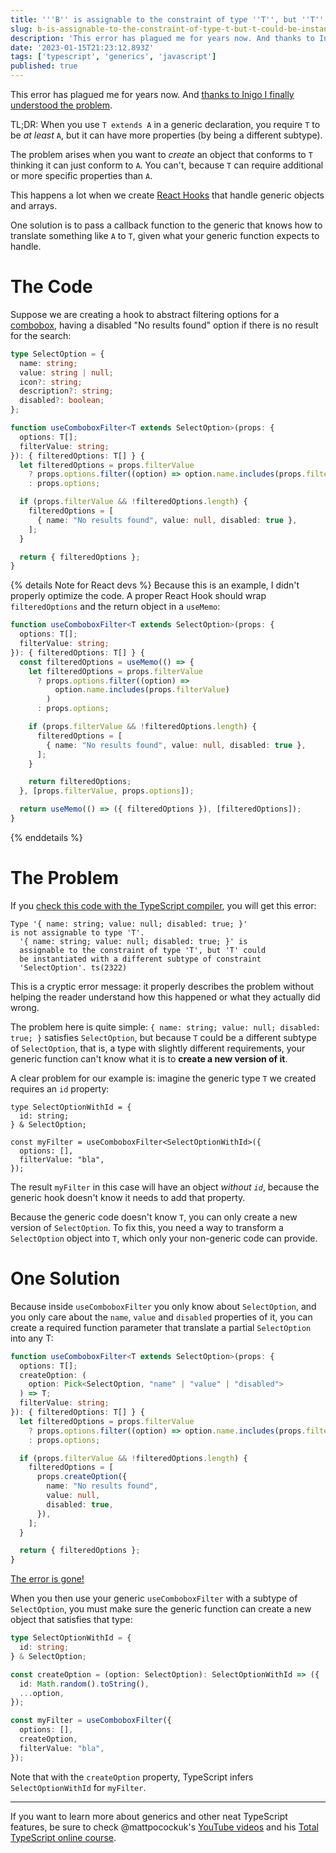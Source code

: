 ```yaml
---
title: '''B'' is assignable to the constraint of type ''T'', but ''T'' could be instantiated with a different subtype of constraint ''A''.'
slug: b-is-assignable-to-the-constraint-of-type-t-but-t-could-be-instantiated-with-a-different-subtype-of-constraint-a
description: 'This error has plagued me for years now. And thanks to Inigo I finally understood the...'
date: '2023-01-15T21:23:12.893Z'
tags: ['typescript', 'generics', 'javascript']
published: true
---
```


This error has plagued me for years now. And [thanks to Inigo I finally understood the problem](https://stackoverflow.com/a/70392066/572647).

TL;DR: When you use `T extends A` in a generic declaration, you require `T` to be _at least_ `A`, but it can have more properties (by being a different subtype).

The problem arises when you want to _create_ an object that conforms to `T` thinking it can just conform to `A`. You can't, because `T` can require additional or more specific properties than `A`.

This happens a lot when we create [React Hooks](https://beta.reactjs.org/learn/reusing-logic-with-custom-hooks) that handle generic objects and arrays.

One solution is to pass a callback function to the generic that knows how to translate something like `A` to `T`, given what your generic function expects to handle.

# The Code

Suppose we are creating a hook to abstract filtering options for a [combobox](https://www.w3.org/WAI/ARIA/apg/patterns/combobox/), having a disabled "No results found" option if there is no result for the search:

```ts
type SelectOption = {
  name: string;
  value: string | null;
  icon?: string;
  description?: string;
  disabled?: boolean;
};

function useComboboxFilter<T extends SelectOption>(props: {
  options: T[];
  filterValue: string;
}): { filteredOptions: T[] } {
  let filteredOptions = props.filterValue
    ? props.options.filter((option) => option.name.includes(props.filterValue))
    : props.options;

  if (props.filterValue && !filteredOptions.length) {
    filteredOptions = [
      { name: "No results found", value: null, disabled: true },
    ];
  }

  return { filteredOptions };
}
```

{% details Note for React devs %}
Because this is an example, I didn't properly optimize the code. A proper React Hook should wrap `filteredOptions` and the return object in a `useMemo`:

```ts
function useComboboxFilter<T extends SelectOption>(props: {
  options: T[];
  filterValue: string;
}): { filteredOptions: T[] } {
  const filteredOptions = useMemo(() => {
    let filteredOptions = props.filterValue
      ? props.options.filter((option) =>
          option.name.includes(props.filterValue)
        )
      : props.options;

    if (props.filterValue && !filteredOptions.length) {
      filteredOptions = [
        { name: "No results found", value: null, disabled: true },
      ];
    }

    return filteredOptions;
  }, [props.filterValue, props.options]);

  return useMemo(() => ({ filteredOptions }), [filteredOptions]);
}
```
{% enddetails %}

# The Problem

If you [check this code with the TypeScript compiler](https://www.typescriptlang.org/play?#code/C4TwDgpgBAyhA2EDGwDyZgEsD2A7KAvFAN4BQUUuAhgLYQBcUAzsAE6a4DmA3OVAG5V4AVwbM2HTlAA+lYfHi8KAE0xMqAI0TLGG7NkRVcvAL69SAM2G4UOfMKYQAwthp69ADwBimeMAisADwAKlAQHv64ykywCMhoGHYAfAAUYKzYYEyMZBSZWHjZUMEA2gC6SlAWvv6sAGpCoows7FymAJQ5VTUBEMroBbhFpWVQJiR8iMDdfr39iYWEUOmZTAB01bP1jRB8FAD8yxlZa-l265u1KSlneO2ESVC3uGvUdGscSCLKEExpxxcetsRBB2u09lBGCsTs8mOYKJgLFB-qsNkCGiCoAAyLFQACElzmA3Oa0QXGAAAt7rkKDNan1iYsiCUIRRiJRaGIAEQAOWwUFYv3kwBiFmw1mUXIANAIdoxcPJ4DLVOotH1GGxRGMpRCKnwTKQ+ILgMJWPh2YTBfNBjEzKQTEA), you will get this error:

```
Type '{ name: string; value: null; disabled: true; }'
is not assignable to type 'T'.
  '{ name: string; value: null; disabled: true; }' is 
  assignable to the constraint of type 'T', but 'T' could
  be instantiated with a different subtype of constraint
  'SelectOption'. ts(2322)
```

This is a cryptic error message: it properly describes the problem without helping the reader understand how this happened or what they actually did wrong.

The problem here is quite simple: `{ name: string; value: null; disabled: true; }` satisfies `SelectOption`, but because `T` could be a different subtype of `SelectOption`, that is, a type with slightly different requirements, your generic function can't know what it is to **create a new version of it**.

A clear problem for our example is: imagine the generic type `T` we created requires an `id` property:

```
type SelectOptionWithId = {
  id: string;
} & SelectOption;

const myFilter = useComboboxFilter<SelectOptionWithId>({
  options: [],
  filterValue: "bla",
});
```

The result `myFilter` in this case will have an object _without `id`_, because the generic hook doesn't know it needs to add that property.

Because the generic code doesn't know `T`, you can only create a new version of `SelectOption`. To fix this, you need a way to transform a `SelectOption` object into `T`, which only your non-generic code can provide.

# One Solution

Because inside `useComboboxFilter` you only know about `SelectOption`, and you only care about the `name`, `value` and `disabled` properties of it, you can create a required function parameter that translate a partial `SelectOption` into any T:

```ts
function useComboboxFilter<T extends SelectOption>(props: {
  options: T[];
  createOption: (
    option: Pick<SelectOption, "name" | "value" | "disabled">
  ) => T;
  filterValue: string;
}): { filteredOptions: T[] } {
  let filteredOptions = props.filterValue
    ? props.options.filter((option) => option.name.includes(props.filterValue))
    : props.options;

  if (props.filterValue && !filteredOptions.length) {
    filteredOptions = [
      props.createOption({
        name: "No results found",
        value: null,
        disabled: true,
      }),
    ];
  }

  return { filteredOptions };
}
```

[The error is gone!](https://www.typescriptlang.org/play?#code/C4TwDgpgBAyhA2EDGwDyZgEsD2A7KAvFAN4BQUUuAhgLYQBcUAzsAE6a4DmA3OVAG5V4AVwbM2HTlAA+lYfHi8KAE0xMqAI0TLGG7NkRVcvAL69SAM2G4UOfMKYQAwthp69ADwBimeMAisADwAKlAQHv64ykywCMhoGHYAfAAUYKzYYEyMZBSZWHjZUMEA2gC6SlBIrBBU-ugFuIwpfHmJeIwACphIANaBcIgoDXYANFAARNR0EzKTgiIQs7ITqupaEMoTSXwAlIRJxZUWvv6sAGpCoows7FymuzlQJ34BmyOFjKVlUCYkfIhgM9Tm9lB9cDEiOlMkwAHQvM6XRatKAAfig0KysPydjhCICKRSOLw+wIh2JuFh0wgsI4SBEyggTDSGSx+IuVwgu12KMYmLhFKY5gomAsUBZMPhII5iygADI5VAAITs97tCGwxBcYAAC32uQowNeNTB6shUBKKIo-Nh1Vq9XVKQNhsN1MYEwActgoDUmPJgDELNhrFtRlbDQtrnIFGGXS61pptIw2KJY3GTLs0xQKnwTKQ+DVgMJWPhiEazmrGjEzKQ80A)

When you then use your generic `useComboboxFilter` with a subtype of `SelectOption`, you must make sure the generic function can create a new object that satisfies that type:

```ts
type SelectOptionWithId = {
  id: string;
} & SelectOption;

const createOption = (option: SelectOption): SelectOptionWithId => ({
  id: Math.random().toString(),
  ...option,
});

const myFilter = useComboboxFilter({
  options: [],
  createOption,
  filterValue: "bla",
});
```

Note that with the `createOption` property, TypeScript infers `SelectOptionWithId` for `myFilter`.

---

If you want to learn more about generics and other neat TypeScript features, be sure to check @mattpocockuk's [YouTube videos](https://www.youtube.com/@mattpocockuk) and his [Total TypeScript online course](https://www.totaltypescript.com).
